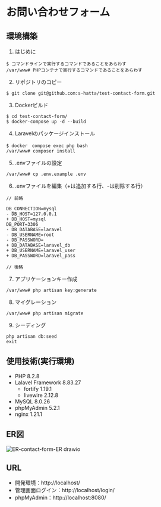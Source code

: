 # お問い合わせフォーム

## 環境構築
1. はじめに
```
$ コマンドラインで実行するコマンドであることをあらわす
/var/www# PHPコンテナで実行するコマンドであることをあらわす
```

2. リポジトリのコピー
```
$ git clone git@github.com:s-hatta/test-contact-form.git
```

3. Dockerビルド
```
$ cd test-contact-form/
$ docker-compose up -d --build
```

4. Laravelのパッケージインストール
```
$ docker　compose exec php bash
/var/www# composer install
```

5. .envファイルの設定
```
/var/www# cp .env.example .env
```

6. .envファイルを編集（+は追加する行、-は削除する行）
```
// 前略

DB_CONNECTION=mysql
- DB_HOST=127.0.0.1
+ DB_HOST=mysql
DB_PORT=3306
- DB_DATABASE=laravel
- DB_USERNAME=root
- DB_PASSWORD=
+ DB_DATABASE=laravel_db
+ DB_USERNAME=laravel_user
+ DB_PASSWORD=laravel_pass

// 後略
```

7. アプリケーションキー作成
```
/var/www# php artisan key:generate
```

8. マイグレーション
```
/var/www# php artisan migrate
```

9. シーディング
```
php artisan db:seed
exit
```

## 使用技術(実行環境)
- PHP 8.2.8
- Lalavel Framework 8.83.27
  - fortify 1.19.1
  - livewire 2.12.8
- MySQL 8.0.26
- phpMyAdmin 5.2.1
- nginx 1.21.1

## ER図
![ER-contact-form-ER drawio](https://github.com/user-attachments/assets/c7a8eefe-6b20-4fa0-af7d-e549d322b247)

## URL
- 開発環境：http://localhost/
- 管理画面ログイン：http://localhost/login/
- phpMyAdmin：http://localhost:8080/
